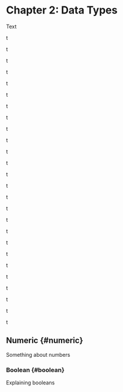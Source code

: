 # Chapter 2: Data Types

Text

t

t

t

t

t

t

t

t

t

t



t

t

t

t

t

t

t

t

t



t

t

t

t

t

t

t

## Numeric {#numeric}

Something about numbers

### Boolean {#boolean}

Explaining booleans

